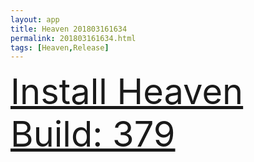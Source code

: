 ```yaml
---
layout: app
title: Heaven 201803161634
permalink: 201803161634.html
tags: [Heaven,Release]
---
```

<div class="pure-g">
    <div class="pure-u-1-1" style="font-size: 4em">
        <a class="pure-button-primary" href="itms-services://?action=download-manifest&url=https%3A%2F%2Flitsungyisigono.github.io%2FTestScript%2Fmanifests%2F201803161634.plist"><i class="fa fa-download" aria-hidden="true"></i>Install Heaven Build: 379</a>
    </div>
</div>